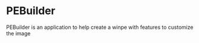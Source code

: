 # PEBuilder

PEBuilder is an application to help create a winpe with features to customize the image 
